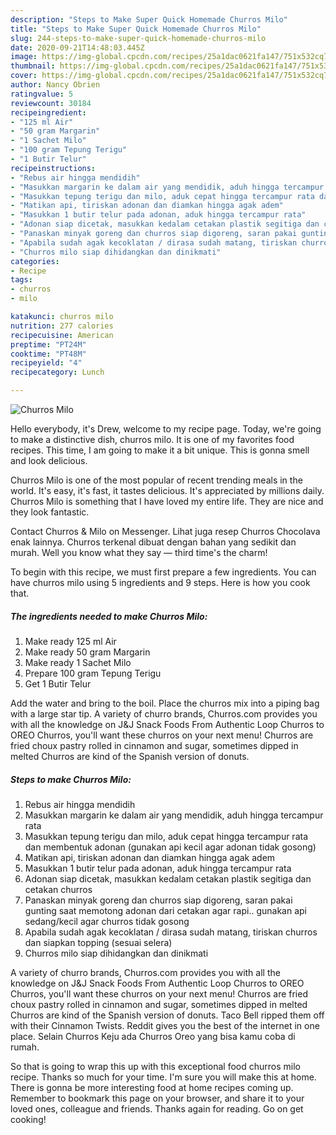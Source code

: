```yaml
---
description: "Steps to Make Super Quick Homemade Churros Milo"
title: "Steps to Make Super Quick Homemade Churros Milo"
slug: 244-steps-to-make-super-quick-homemade-churros-milo
date: 2020-09-21T14:48:03.445Z
image: https://img-global.cpcdn.com/recipes/25a1dac0621fa147/751x532cq70/churros-milo-recipe-main-photo.jpg
thumbnail: https://img-global.cpcdn.com/recipes/25a1dac0621fa147/751x532cq70/churros-milo-recipe-main-photo.jpg
cover: https://img-global.cpcdn.com/recipes/25a1dac0621fa147/751x532cq70/churros-milo-recipe-main-photo.jpg
author: Nancy Obrien
ratingvalue: 5
reviewcount: 30184
recipeingredient:
- "125 ml Air"
- "50 gram Margarin"
- "1 Sachet Milo"
- "100 gram Tepung Terigu"
- "1 Butir Telur"
recipeinstructions:
- "Rebus air hingga mendidih"
- "Masukkan margarin ke dalam air yang mendidik, aduh hingga tercampur rata"
- "Masukkan tepung terigu dan milo, aduk cepat hingga tercampur rata dan membentuk adonan (gunakan api kecil agar adonan tidak gosong)"
- "Matikan api, tiriskan adonan dan diamkan hingga agak adem"
- "Masukkan 1 butir telur pada adonan, aduk hingga tercampur rata"
- "Adonan siap dicetak, masukkan kedalam cetakan plastik segitiga dan cetakan churros"
- "Panaskan minyak goreng dan churros siap digoreng, saran pakai gunting saat memotong adonan dari cetakan agar rapi.. gunakan api sedang/kecil agar churros tidak gosong"
- "Apabila sudah agak kecoklatan / dirasa sudah matang, tiriskan churros dan siapkan topping (sesuai selera)"
- "Churros milo siap dihidangkan dan dinikmati"
categories:
- Recipe
tags:
- churros
- milo

katakunci: churros milo 
nutrition: 277 calories
recipecuisine: American
preptime: "PT24M"
cooktime: "PT48M"
recipeyield: "4"
recipecategory: Lunch

---
```



![Churros Milo](https://img-global.cpcdn.com/recipes/25a1dac0621fa147/751x532cq70/churros-milo-recipe-main-photo.jpg)

Hello everybody, it's Drew, welcome to my recipe page. Today, we're going to make a distinctive dish, churros milo. It is one of my favorites food recipes. This time, I am going to make it a bit unique. This is gonna smell and look delicious.

Churros Milo is one of the most popular of recent trending meals in the world. It's easy, it's fast, it tastes delicious. It's appreciated by millions daily. Churros Milo is something that I have loved my entire life. They are nice and they look fantastic.

Contact Churros &amp; Milo on Messenger. Lihat juga resep Churros Chocolava enak lainnya. Churros terkenal dibuat dengan bahan yang sedikit dan murah. Well you know what they say — third time&#39;s the charm!


To begin with this recipe, we must first prepare a few ingredients. You can have churros milo using 5 ingredients and 9 steps. Here is how you cook that.

<!--inarticleads1-->

##### The ingredients needed to make Churros Milo:

1. Make ready 125 ml Air
1. Make ready 50 gram Margarin
1. Make ready 1 Sachet Milo
1. Prepare 100 gram Tepung Terigu
1. Get 1 Butir Telur


Add the water and bring to the boil. Place the churros mix into a piping bag with a large star tip. A variety of churro brands, Churros.com provides you with all the knowledge on J&amp;J Snack Foods From Authentic Loop Churros to OREO Churros, you&#39;ll want these churros on your next menu! Churros are fried choux pastry rolled in cinnamon and sugar, sometimes dipped in melted Churros are kind of the Spanish version of donuts. 

<!--inarticleads2-->

##### Steps to make Churros Milo:

1. Rebus air hingga mendidih
1. Masukkan margarin ke dalam air yang mendidik, aduh hingga tercampur rata
1. Masukkan tepung terigu dan milo, aduk cepat hingga tercampur rata dan membentuk adonan (gunakan api kecil agar adonan tidak gosong)
1. Matikan api, tiriskan adonan dan diamkan hingga agak adem
1. Masukkan 1 butir telur pada adonan, aduk hingga tercampur rata
1. Adonan siap dicetak, masukkan kedalam cetakan plastik segitiga dan cetakan churros
1. Panaskan minyak goreng dan churros siap digoreng, saran pakai gunting saat memotong adonan dari cetakan agar rapi.. gunakan api sedang/kecil agar churros tidak gosong
1. Apabila sudah agak kecoklatan / dirasa sudah matang, tiriskan churros dan siapkan topping (sesuai selera)
1. Churros milo siap dihidangkan dan dinikmati


A variety of churro brands, Churros.com provides you with all the knowledge on J&amp;J Snack Foods From Authentic Loop Churros to OREO Churros, you&#39;ll want these churros on your next menu! Churros are fried choux pastry rolled in cinnamon and sugar, sometimes dipped in melted Churros are kind of the Spanish version of donuts. Taco Bell ripped them off with their Cinnamon Twists. Reddit gives you the best of the internet in one place. Selain Churros Keju ada Churros Oreo yang bisa kamu coba di rumah. 

So that is going to wrap this up with this exceptional food churros milo recipe. Thanks so much for your time. I'm sure you will make this at home. There is gonna be more interesting food at home recipes coming up. Remember to bookmark this page on your browser, and share it to your loved ones, colleague and friends. Thanks again for reading. Go on get cooking!
